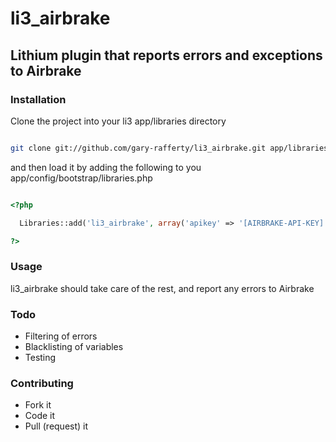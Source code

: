# li3_airbrake

## Lithium plugin that reports errors and exceptions to Airbrake

### Installation

Clone the project into your li3 app/libraries directory

```bash

git clone git://github.com/gary-rafferty/li3_airbrake.git app/libraries/li3_airbrake

```

and then load it by adding the following to you app/config/bootstrap/libraries.php

```php

<?php

  Libraries::add('li3_airbrake', array('apikey' => '[AIRBRAKE-API-KEY]'))

?>

```

### Usage

li3_airbrake should take care of the rest, and report any errors to Airbrake

### Todo

* Filtering of errors
* Blacklisting of variables
* Testing

### Contributing

* Fork it
* Code it
* Pull (request) it
